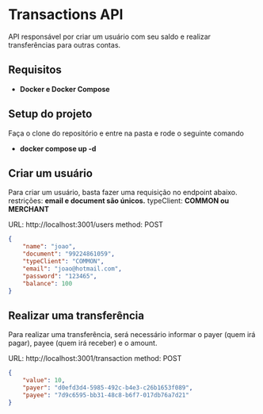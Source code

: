 # Transactions API
API responsável por criar um usuário com seu saldo e realizar transferências para outras contas.

## Requisitos

* <b>Docker e Docker Compose</b>

## Setup do projeto
Faça o clone do repositório e entre na pasta e rode o seguinte comando

- <b>docker compose up -d</b>

## Criar um usuário
Para criar um usuário, basta fazer uma requisição no endpoint abaixo.
restrições: <b>email e document são únicos.</b>
typeClient: <b> COMMON ou MERCHANT </b>

URL: http://localhost:3001/users</b>
method: POST
```json
{
    "name": "joao",
    "document": "99224861059",
    "typeClient": "COMMON",
    "email": "joao@hotmail.com",
    "password": "123465",
    "balance": 100
}
```

## Realizar uma transferência
Para realizar uma transferência, será necessário informar o payer (quem irá pagar), payee (quem irá receber)  e o amount.


URL: http://localhost:3001/transaction</b>
method: POST
```json
{
    "value": 10,
    "payer": "d0efd3d4-5985-492c-b4e3-c26b1653f089",
    "payee": "7d9c6595-bb31-48c8-b6f7-017db76a7d21"
}
```